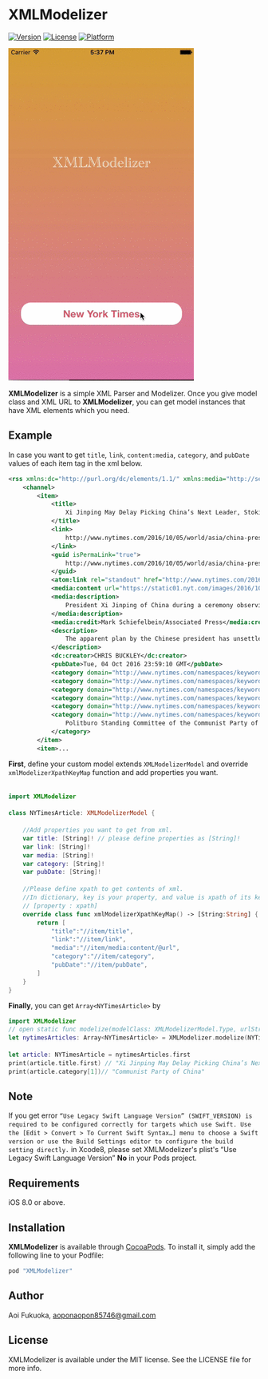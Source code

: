 # XMLModelizer

[![Version](https://img.shields.io/cocoapods/v/XMLModelizer.svg?style=flat)](http://cocoapods.org/pods/XMLModelizer)
[![License](https://img.shields.io/cocoapods/l/XMLModelizer.svg?style=flat)](http://cocoapods.org/pods/XMLModelizer)
[![Platform](https://img.shields.io/cocoapods/p/XMLModelizer.svg?style=flat)](http://cocoapods.org/pods/XMLModelizer)

![sample](https://github.com/aoifukuoka/XMLModelizer/raw/master/sample.gif)

**XMLModelizer** is a simple XML Parser and Modelizer.
Once you give model class and XML URL to **XMLModelizer**, you can get model instances that have XML elements which you need.  

## Example

In case you want to get `title`, `link`, `content:media`, `category`, and `pubDate` values of each item tag in the xml below.

```xml
<rss xmlns:dc="http://purl.org/dc/elements/1.1/" xmlns:media="http://search.yahoo.com/mrss/" xmlns:atom="http://www.w3.org/2005/Atom" xmlns:nyt="http://www.nytimes.com/namespaces/rss/2.0" version="2.0">
    <channel>
        <item>
            <title>
                Xi Jinping May Delay Picking China’s Next Leader, Stoking Speculation
            </title>
            <link>
                http://www.nytimes.com/2016/10/05/world/asia/china-president-xi-jinping-successor.html?partner=rss&emc=rss
            </link>
            <guid isPermaLink="true">
                http://www.nytimes.com/2016/10/05/world/asia/china-president-xi-jinping-successor.html
            </guid>
            <atom:link rel="standout" href="http://www.nytimes.com/2016/10/05/world/asia/china-president-xi-jinping-successor.html?partner=rss&emc=rss"/>
            <media:content url="https://static01.nyt.com/images/2016/10/03/world/04CHINA-XI-web1/04CHINA-XI-web1-moth.jpg" medium="image" height="151" width="151"/>
            <media:description>
                President Xi Jinping of China during a ceremony observing Martyrs’ Day, a holiday that memorializes Chinese who died in battle against foreign powers, at Tiananmen Square in Beijing last week.
            </media:description>
            <media:credit>Mark Schiefelbein/Associated Press</media:credit>
            <description>
                The apparent plan by the Chinese president has unsettled the party elite and created uncertainty over whether Mr. Xi will try to stay in power beyond the usual two terms.
            </description>
            <dc:creator>CHRIS BUCKLEY</dc:creator>
            <pubDate>Tue, 04 Oct 2016 23:59:10 GMT</pubDate>
            <category domain="http://www.nytimes.com/namespaces/keywords/nyt_per">Xi Jinping</category>
            <category domain="http://www.nytimes.com/namespaces/keywords/nyt_org_all">Communist Party of China</category>
            <category domain="http://www.nytimes.com/namespaces/keywords/nyt_geo">China</category>
            <category domain="http://www.nytimes.com/namespaces/keywords/des">Appointments and Executive Changes</category>
            <category domain="http://www.nytimes.com/namespaces/keywords/nyt_per">Li Keqiang</category>
            <category domain="http://www.nytimes.com/namespaces/keywords/nyt_org_all">
                Politburo Standing Committee of the Communist Party of China
            </category>
        </item>
        <item>...
```



**First**, define your custom model extends `XMLModelizerModel` and override `xmlModelizerXpathKeyMap` function and add properties you want.

```Swift

import XMLModelizer

class NYTimesArticle: XMLModelizerModel {
    
    //Add properties you want to get from xml.
    var title: [String]! // please define properties as [String]!
    var link: [String]!
    var media: [String]!
    var category: [String]!
    var pubDate: [String]!
    
    //Please define xpath to get contents of xml.
    //In dictionary, key is your property, and value is xpath of its key.
    // [property : xpath]
    override class func xmlModelizerXpathKeyMap() -> [String:String] {
        return [
            "title":"//item/title",
            "link":"//item/link",
            "media":"//item/media:content/@url",
            "category":"//item/category",
            "pubDate":"//item/pubDate",
        ]
    }
}
```

**Finally**, you can get `Array<NYTimesArticle>` by
```Swift
import XMLModelizer
// open static func modelize(modelClass: XMLModelizerModel.Type, urlString: String) -> [AnyObject]
let nytimesArticles: Array<NYTimesArticle> = XMLModelizer.modelize(NYTimesArticle.self, "http://rss.nytimes.com/services/xml/rss/nyt/World.xml")

let article: NYTimesArticle = nytimesArticles.first
print(article.title.first) // "Xi Jinping May Delay Picking China’s Next Leader, Stoking Speculation"
print(article.category[1])// "Communist Party of China"

```

## Note

If you get error `“Use Legacy Swift Language Version” (SWIFT_VERSION) is required to be configured correctly for targets which use Swift. Use the [Edit > Convert > To Current Swift Syntax…] menu to choose a Swift version or use the Build Settings editor to configure the build setting directly.` in Xcode8, please set XMLModelizer's plist's “Use Legacy Swift Language Version” **No** in your Pods project.

## Requirements

iOS 8.0 or above.

## Installation

**XMLModelizer** is available through [CocoaPods](http://cocoapods.org). To install
it, simply add the following line to your Podfile:

```ruby
pod "XMLModelizer"
```

## Author

Aoi Fukuoka, aoponaopon85746@gmail.com

## License

XMLModelizer is available under the MIT license. See the LICENSE file for more info.
